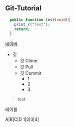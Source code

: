## Git-Tutorial

```php
  public function test(void){
    print_r("test");
    return;
  }
```

[네이버](https://www.naver.com)


* 깃
  * 깃 Clone
  * 깃 Pull
  * 깃 Commit
    * 1
    * 2
    * 3


>test


테이블

A|B|C|D
1|2|3|4|
